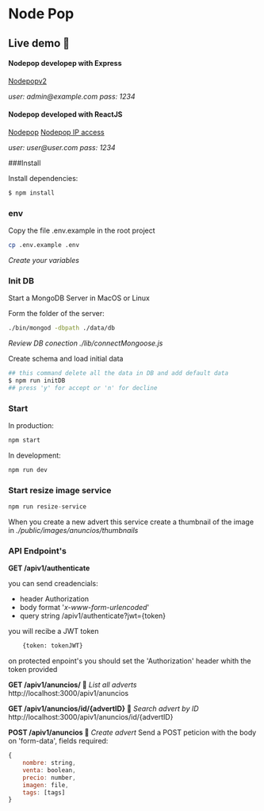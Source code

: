 # Node Pop

## Live demo 🚀

#### Nodepop developep with Express

[Nodepopv2](http://nodepop-v2.uberthhernandez.com)

_user: admin@example.com_
_pass: 1234_

#### Nodepop developed with ReactJS

[Nodepop](http://nodepop.uberthhernandez.com)
[Nodepop IP access](http://44.222.9.76)

_user: user@user.com_
_pass: 1234_

###Install

Install dependencies:

```sh
$ npm install
```

### env

Copy the file .env.example in the root project

```sh
cp .env.example .env
```

_Create your variables_

### Init DB

Start a MongoDB Server in MacOS or Linux

Form the folder of the server:

```sh
./bin/mongod -dbpath ./data/db
```

_Review DB conection ./lib/connectMongoose.js_

Create schema and load initial data

```sh
## this command delete all the data in DB and add default data
$ npm run initDB
## press 'y' for accept or 'n' for decline
```

### Start

In production:

```sh
npm start
```

In development:

```sh
npm run dev
```

### Start resize image service

```js
npm run resize-service
```

When you create a new advert this service create a thumbnail of the image in _./public/images/anuncios/thumbnails_

### API Endpoint's

**GET /apiv1/authenticate**

you can send creadencials:

- header Authorization
- body format '_x-www-form-urlencoded_'
- query string /apiv1/authenticate?jwt={token}

you will recibe a JWT token

```sh
    {token: tokenJWT}
```

on protected enpoint's you should set the 'Authorization' header whith the token provided

**GET /apiv1/anuncios/ 🔐**
_List all adverts_
http://localhost:3000/apiv1/anuncios

**GET /apiv1/anuncios/id/{advertID} 🔐**
_Search advert by ID_
http://localhost:3000/apiv1/anuncios/id/{advertID}

**POST /apiv1/anuncios 🔐**
_Create advert_
Send a POST peticion with the body on 'form-data', fields required:

```js
{
    nombre: string,
    venta: boolean,
    precio: number,
    imagen: file,
    tags: [tags]
}
```
